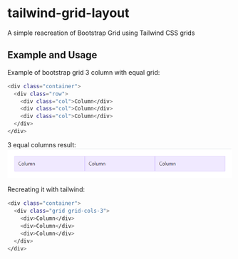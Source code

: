 # tailwind-grid-layout
A simple reacreation of Bootstrap Grid using Tailwind CSS grids 

## Example and Usage

Example of bootstrap grid 3 column with equal grid:
```bash
<div class="container">
  <div class="row">
    <div class="col">Column</div>
    <div class="col">Column</div>
    <div class="col">Column</div>
  </div>
</div>
```
3 equal columns result:  
![Alt text](./public/assets/images/bootstrap-3-grid.png?raw=true "Bootstrap Grid 3 Column with equal grid")


Recreating it with tailwind:  
```bash
<div class="container">
  <div class="grid grid-cols-3">
    <div>Column</div>
    <div>Column</div>
    <div>Column</div>
  </div>
</div>
```

